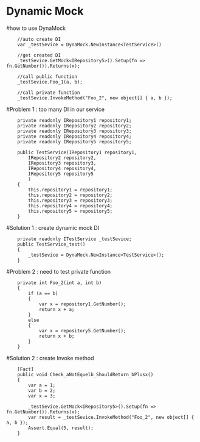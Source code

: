 # Dynamic Mock

#how to use DynaMock
        
        //auto create DI
        var _testSevice = DynaMock.NewInstance<TestService>() 
        
        //get created DI
        _testSevice.GetMock<IRepository5>().Setup(fn => fn.GetNumber()).Returns(x); 
        
        //call public function
        _testSevice.Foo_1(a, b);
        
        //call private function
        _testSevice.InvokeMethod("Foo_2", new object[] { a, b });
        
#Problem 1 : too many DI in our service

        private readonly IRepository1 repository1;
        private readonly IRepository2 repository2;
        private readonly IRepository3 repository3;
        private readonly IRepository4 repository4;
        private readonly IRepository5 repository5;

        public TestService(IRepository1 repository1,
            IRepository2 repository2,
            IRepository3 repository3,
            IRepository4 repository4,
            IRepository5 repository5
            )
        {
            this.repository1 = repository1;
            this.repository2 = repository2;
            this.repository3 = repository3;
            this.repository4 = repository4;
            this.repository5 = repository5;
        }
        
#Solution 1 : create dynamic mock DI
 
        private readonly ITestService _testSevice;
        public TestService_test()
        {
            _testSevice = DynaMock.NewInstance<TestService>();
        }
        
        
#Problem 2 : need to test private function


        private int Foo_2(int a, int b)
        {
            if (a == b)
            {
                var x = repository1.GetNumber();
                return x + a;
            }
            else
            {
                var x = repository5.GetNumber();
                return x + b;
            }
        }
 
        
 #Solution 2 : create Invoke method 
 
        [Fact]
        public void Check_aNotEquelb_ShouldReturn_bPlusx()
        {
            var a = 1;
            var b = 2;
            var x = 3;

            _testSevice.GetMock<IRepository5>().Setup(fn => fn.GetNumber()).Returns(x);
            var result = _testSevice.InvokeMethod("Foo_2", new object[] { a, b });
            Assert.Equal(5, result);
        }
